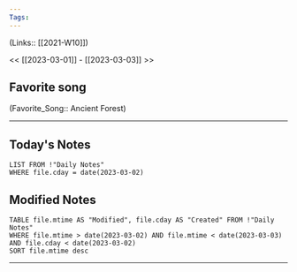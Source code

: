 ```yaml
---
Tags:
---
```

(Links:: [[2021-W10]])

<< [[2023-03-01]] - [[2023-03-03]] >>
## Favorite song
(Favorite_Song:: Ancient Forest)

___
## Today's Notes
```dataview
LIST FROM !"Daily Notes"
WHERE file.cday = date(2023-03-02)
```
## Modified Notes
```dataview
TABLE file.mtime AS "Modified", file.cday AS "Created" FROM !"Daily Notes" 
WHERE file.mtime > date(2023-03-02) AND file.mtime < date(2023-03-03) AND file.cday < date(2023-03-02)
SORT file.mtime desc
```
___
